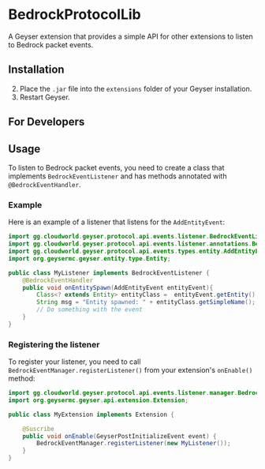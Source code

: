 # BedrockProtocolLib

A Geyser extension that provides a simple API for other extensions to listen to Bedrock packet events.

## Installation

2. Place the `.jar` file into the `extensions` folder of your Geyser installation.
3. Restart Geyser.

## For Developers

## Usage

To listen to Bedrock packet events, you need to create a class that implements `BedrockEventListener` and has methods annotated with `@BedrockEventHandler`.

### Example

Here is an example of a listener that listens for the `AddEntityEvent`:

```java
import gg.cloudworld.geyser.protocol.api.events.listener.BedrockEventListener;
import gg.cloudworld.geyser.protocol.api.events.listener.annotations.BedrockEventHandler;
import gg.cloudworld.geyser.protocol.api.events.types.entity.AddEntityEvent;
import org.geysermc.geyser.entity.type.Entity;

public class MyListener implements BedrockEventListener {
    @BedrockEventHandler
    public void onEntitySpawn(AddEntityEvent entityEvent){
        Class<? extends Entity> entityClass =  entityEvent.getEntity().getRawEntity().getClass();
        String msg = "Entity spawned: " + entityClass.getSimpleName();
        // Do something with the event
    }
}
```

### Registering the listener

To register your listener, you need to call `BedrockEventManager.registerListener()` from your extension's `onEnable()` method:

```java
import gg.cloudworld.geyser.protocol.api.events.listener.manager.BedrockEventManager;
import org.geysermc.geyser.api.extension.Extension;

public class MyExtension implements Extension {

    @Suscribe
    public void onEnable(GeyserPostInitializeEvent event) {
        BedrockEventManager.registerListener(new MyListener());
    }
}
```

